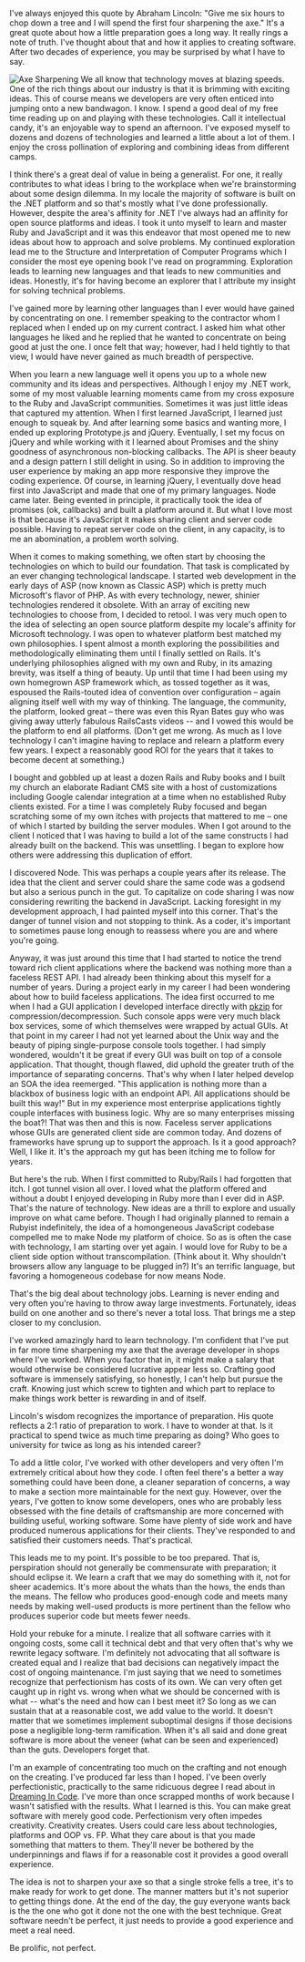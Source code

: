 I've always enjoyed this quote by Abraham Lincoln: "Give me six hours to chop down a tree and I will spend the first four sharpening the axe."  It's a great quote about how a little preparation goes a long way.  It really rings a note of truth.  I've thought about that and how it applies to creating software.  After two decades of experience, you may be surprised by what I have to say.

![Axe Sharpening](/images/axe-sharpening.gif)
We all know that technology moves at blazing speeds.  One of the rich things about our industry is that it is brimming with exciting ideas.  This of course means we developers are very often enticed into jumping onto a new bandwagon.  I know.  I spend a good deal of my free time reading up on and playing with these technologies.  Call it intellectual candy, it's an enjoyable way to spend an afternoon.  I've exposed myself to dozens and dozens of technologies and learned a little about a lot of them.  I enjoy the cross pollination of exploring and combining ideas from different camps. 

I think there's a great deal of value in being a generalist.  For one, it really contributes to what ideas I bring to the workplace when we're brainstorming about some design dilemma.  In my locale the majority of software is built on the .NET platform and so that's mostly what I've done professionally.  However, despite the area's affinity for .NET I've always had an affinity for open source platforms and ideas.  I took it unto myself to learn and master Ruby and JavaScript and it was this endeavor that most opened me to new ideas about how to approach and solve problems.  My continued exploration lead me to the Structure and Interpretation of Computer Programs which I consider the most eye opening book I've read on programming.  Exploration leads to learning new languages and that leads to new communities and ideas.  Honestly, it's for having become an explorer that I attribute my insight for solving technical problems. 

I've gained more by learning other languages than I ever would have gained by concentrating on one.  I remember speaking to the contractor whom I replaced when I ended up on my current contract.  I asked him what other languages he liked and he replied that he wanted to concentrate on being good at just the one.  I once felt that way; however, had I held tightly to that view, I would have never gained as much breadth of perspective.

When you learn a new language well it opens you up to a whole new community and its ideas and perspectives.  Although I enjoy my .NET work, some of my most valuable learning moments came from my cross exposure to the Ruby and JavaScript communities.  Sometimes it was just little ideas that captured my attention.  When I first learned JavaScript, I learned just enough to squeak by.  And after learning some basics and wanting more, I ended up exploring Prototype.js and jQuery.  Eventually, I set my focus on jQuery and while working with it I learned about Promises and the shiny goodness of asynchronous non-blocking callbacks.  The API is sheer beauty and a design pattern I still delight in using.  So in addition to improving the user experience by making an app more responsive they improve the coding experience.  Of course, in learning jQuery, I eventually dove head first into JavaScript and made that one of my primary languages.  Node came later.  Being evented in principle, it practically took the idea of promises (ok, callbacks) and built a platform around it.  But what I love most is that because it's JavaScript it makes sharing client and server code possible.  Having to repeat server code on the client, in any capacity, is to me an abomination, a problem worth solving.

When it comes to making something, we often start by choosing the technologies on which to build our foundation.  That task is complicated by an ever changing technological landscape.  I started web development in the early days of ASP (now known as Classic ASP) which is pretty much Microsoft's flavor of PHP.  As with every technology, newer, shinier technologies rendered it obsolete.  With an array of exciting new technologies to choose from, I decided to retool.  I was very much open to the idea of selecting an open source platform despite my locale's affinity for Microsoft technology.  I was open to whatever platform best matched my own philosophies.  I spent almost a month exploring the possibilities and methodologically eliminating them until I finally settled on Rails.  It's underlying philosophies aligned with my own and Ruby, in its amazing brevity, was itself a thing of beauty.  Up until that time I had been using my own homegrown ASP framework which, as tossed together as it was, espoused the Rails-touted idea of convention over configuration – again aligning itself well with my way of thinking.  The language, the community, the platform, looked great – there was even this Ryan Bates guy who was giving away utterly fabulous RailsCasts videos  -- and I vowed this would be the platform to end all platforms.  (Don't get me wrong.  As much as I love technology I can't imagine having to replace and relearn a platform every few years.  I expect a reasonably good ROI for the years that it takes to become decent at something.) 

I bought and gobbled up at least a dozen Rails and Ruby books and I built my church an elaborate Radiant CMS site with a host of customizations including Google calendar integration at a time when no established Ruby clients existed.  For a time I was completely Ruby focused and began scratching some of my own itches with projects that mattered to me – one of which I started by building the server modules.  When I got around to the client I noticed that I was having to build a lot of the same constructs I had already built on the backend.  This was unsettling.  I began to explore how others were addressing this duplication of effort.  

I discovered Node.  This was perhaps a couple years after its release.  The idea that the client and server could share the same code was a godsend but also a serious punch in the gut.  To capitalize on code sharing I was now considering rewriting the backend in JavaScript.  Lacking foresight in my development approach, I had painted myself into this corner.  That's the danger of tunnel vision and not stopping to think.  As a coder, it's important to sometimes pause long enough to reassess where you are and where you're going.

Anyway, it was just around this time that I had started to notice the trend toward rich client applications where the backend was nothing more than a faceless REST API.  I had already been thinking about this myself for a number of years.  During a project early in my career I had been wondering about how to build faceless applications.  The idea first occurred to me when I had a GUI application I developed interface directly with [pkzip]( http://www.pkware.com/software/pkzip) for compression/decompression.  Such console apps were very much black box services, some of which themselves were wrapped by actual GUIs.  At that point in my career I had not yet learned about the Unix way and the beauty of piping single-purpose console tools together.  I had simply wondered, wouldn't it be great if every GUI was built on top of a console application.  That thought, though flawed, did uphold the greater truth of the importance of separating concerns.  That's why when I later helped develop an SOA the idea reemerged.  "This application is nothing more than a blackbox of business logic with an endpoint API.  All applications should be built this way!"  But in my experience most enterprise applications tightly couple interfaces with business logic.  Why are so many enterprises missing the boat?!  That was then and this is now.  Faceless server applications whose GUIs are generated client side are common today.  And dozens of frameworks have sprung up to support the approach.  Is it a good approach?  Well, I like it.  It's the approach my gut has been itching me to follow for years.

But here's the rub.  When I first committed to Ruby/Rails I had forgotten that itch.  I got tunnel vision all over.  I loved what the platform offered and without a doubt I enjoyed developing in Ruby more than I ever did in ASP.  That's the nature of technology.  New ideas are a thrill to explore and usually improve on what came before.  Though I had originally planned to remain a Rubyist indefinitely, the idea of a homongeneous JavaScript codebase compelled me to make Node my platform of choice.  So as is often the case with technology, I am starting over yet again.  I would love for Ruby to be a client side option without transcompilation.  (Think about it.  Why shouldn't browsers allow any language to be plugged in?) It's an terrific language, but favoring a homogeneous codebase for now means Node.

That's the big deal about technology jobs. Learning is never ending and very often you're having to throw away large investments.  Fortunately, ideas build on one another and so there's never a total loss.  That brings me a step closer to my conclusion.

I've worked amazingly hard to learn technology.  I'm confident that I've put in far more time sharpening my axe that the average developer in shops where I've worked.  When you factor that in, it might make a salary that would otherwise be considered lucrative appear less so.  Crafting good software is immensely satisfying, so honestly, I can't help but pursue the craft.  Knowing just which screw to tighten and which part to replace to make things work better is rewarding in and of itself.  

Lincoln's wisdom recognizes the importance of preparation.  His quote reflects a 2:1 ratio of preparation to work.  I have to wonder at that.  Is it practical to spend twice as much time preparing as doing?  Who goes to university for twice as long as his intended career?

To add a little color, I've worked with other developers and very often I'm extremely critical about how they code.  I often feel there's a better a way something could have been done, a cleaner separation of concerns, a way to make a section more maintainable for the next guy.  However, over the years, I've gotten to know some developers, ones who are probably less obsessed with the fine details of craftsmanship are more concerned with building useful, working software.  Some have plenty of side work and have produced numerous applications for their clients.  They've responded to and satisfied their customers needs.  That's practical.

This leads me to my point.  It's possible to be too prepared.  That is, perspiration should not generally be commensurate with preparation; it should eclipse it.  We learn a craft that we may do something with it, not for sheer academics.  It's more about the whats than the hows, the ends than the means.  The fellow who produces good-enough code and meets many needs by making well-used products is more pertinent than the fellow who produces superior code but meets fewer needs. 

Hold your rebuke for a minute.  I realize that all software carries with it ongoing costs, some call it technical debt and that very often that's why we rewrite legacy software.  I'm definitely not advocating that all software is created equal and I realize that bad decisions can negatively impact the cost of ongoing maintenance.  I'm just saying that we need to sometimes recognize that perfectionism has costs of its own.  We can very often get caught up in right vs. wrong when what we should be concerned with is what -- what's the need and how can I best meet it?  So long as we can sustain that at a reasonable cost, we add value to the world.  It doesn't matter that we sometimes implement suboptimal designs if those decisions pose a negligible long-term ramification.  When it's all said and done great software is more about the veneer (what can be seen and experienced) than the guts.  Developers forget that.

I'm an example of concentrating too much on the crafting and not enough on the creating.  I've produced far less than I hoped.  I've been overly perfectionistic, practically to the same ridicuous degree I read about in [Dreaming In Code](http://www.dreamingincode.com/).  I've more than once scrapped months of work because I wasn't satisfied with the results.  What I learned is this.  You can make great software with merely good code.  Perfectionism very often impedes creativity.  Creativity creates.  Users could care less about technologies, platforms and OOP vs. FP.  What they care about is that you made something that matters to them.  They'll never be bothered by the underpinnings and flaws if for a reasonable cost it provides a good overall experience.

The idea is not to sharpen your axe so that a single stroke fells a tree, it's to make ready for work to get done.  The manner matters but it's not superior to getting things done.  At the end of the day, the guy everyone wants back is the the one who got it done not the one with the best technique.  Great software needn't be perfect, it just needs to provide a good experience and meet a real need.  

Be prolific, not perfect.